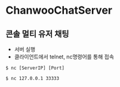 # ChanwooChatServer

콘솔 멀티 유저 채팅 
-----------

- 서버 실행
- 클라이언트에서 telnet, nc명령어를 통해 접속

```
$ nc [ServerIP] [Port]
```

```
$ nc 127.0.0.1 33333
```
